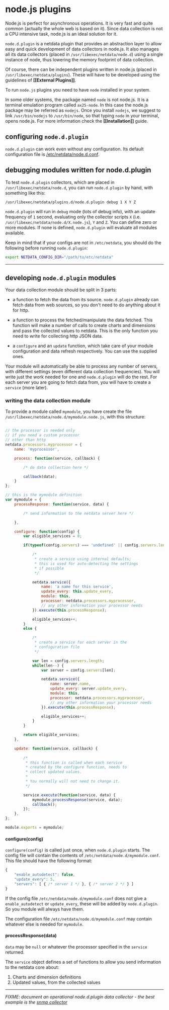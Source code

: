 # node.js plugins

Node.js is perfect for asynchronous operations. It is very fast and quite common (actually the whole web is based on it). Since data collection is not a CPU intensive task, node.js is an ideal solution for it.

`node.d.plugin` is a netdata plugin that provides an abstraction layer to allow easy and quick development of data collectors in node.js. It also manages all its data collectors (placed in `/usr/libexec/netdata/node.d`) using a single instance of node, thus lowering the memory footprint of data collection.

Of course, there can be independent plugins written in node.js (placed in `/usr/libexec/netdata/plugins`). These will have to be developed using the guidelines of **[[External Plugins]]**.

To run `node.js` plugins you need to have `node` installed in your system.

In some older systems, the package named `node` is not node.js. It is a terminal emulation program called `ax25-node`. In this case the node.js package may be referred as `nodejs`. Once you install `nodejs`, we suggest to link `/usr/bin/nodejs` to `/usr/bin/node`, so that typing `node` in your terminal, opens node.js. For more information check the **[[Installation]]** guide.

## configuring `node.d.plugin`

`node.d.plugin` can work even without any configuration. Its default configuration file is [/etc/netdata/node.d.conf](https://github.com/firehol/netdata/blob/master/conf.d/node.d.conf).

## debugging modules written for node.d.plugin

To test `node.d.plugin` collectors, which are placed in `/usr/libexec/netdata/node.d`, you can run `node.d.plugin` by hand, with something like this:

```sh
/usr/libexec/netdata/plugins.d/node.d.plugin debug 1 X Y Z
```

`node.d.plugin` will run in `debug` mode (lots of debug info), with an update frequency of `1` second, evaluating only the collector scripts `X` (i.e. `/usr/libexec/netdata/node.d/X.node.js`), `Y` and `Z`. You can define zero or more modules. If none is defined, `node.d.plugin` will evaluate all modules available.

Keep in mind that if your configs are not in `/etc/netdata`, you should do the following before running `node.d.plugin`:

```sh
export NETDATA_CONFIG_DIR="/path/to/etc/netdata"
```

---

## developing `node.d.plugin` modules

Your data collection module should be split in 3 parts:

   - a function to fetch the data from its source. `node.d.plugin` already can fetch data from web sources, so you don't need to do anything about it for http.

   - a function to process the fetched/manipulate the data fetched. This function will make a number of calls to create charts and dimensions and pass the collected values to netdata. This is the only function you need to write for collecting http JSON data.

   - a `configure` and an `update` function, which take care of your module configuration and data refresh respectively. You can use the supplied ones.

Your module will automatically be able to process any number of servers, with different settings (even different data collection frequencies). You will write just the work needed for one and `node.d.plugin` will do the rest. For each server you are going to fetch data from, you will have to create a `service` (more later).

### writing the data collection module

To provide a module called `mymodule`, you have create the file `/usr/libexec/netdata/node.d/mymodule.node.js`, with this structure:

```js

// the processor is needed only
// if you need a custom processor
// other than http
netdata.processors.myprocessor = {
	name: 'myprocessor',

	process: function(service, callback) {

		/* do data collection here */

		callback(data);
	}
};

// this is the mymodule definition
var mymodule = {
	processResponse: function(service, data) {

		/* send information to the netdata server here */

	},

	configure: function(config) {
		var eligible_services = 0;

		if(typeof(config.servers) === 'undefined' || config.servers.length === 0) {

			/*
			 * create a service using internal defaults;
			 * this is used for auto-detecting the settings
			 * if possible
			 */

			netdata.service({
				name: 'a name for this service',
				update_every: this.update_every,
				module: this,
				processor: netdata.processors.myprocessor,
				// any other information your processor needs
			}).execute(this.processResponse);

			eligible_services++;
		}
		else {

			/*
			 * create a service for each server in the
			 * configuration file
			 */

			var len = config.servers.length;
			while(len--) {
				var server = config.servers[len];

				netdata.service({
					name: server.name,
					update_every: server.update_every,
					module: this,
					processor: netdata.processors.myprocessor,
					// any other information your processor needs
				}).execute(this.processResponse);

				eligible_services++;
			}
		}

		return eligible_services;
	},

	update: function(service, callback) {
		
		/*
		 * this function is called when each service
		 * created by the configure function, needs to
		 * collect updated values.
		 *
		 * You normally will not need to change it.
		 */

		service.execute(function(service, data) {
			mymodule.processResponse(service, data);
			callback();
		});
	},
};

module.exports = mymodule;
```

#### configure(config)

`configure(config)` is called just once, when `node.d.plugin` starts.
The config file will contain the contents of `/etc/netdata/node.d/mymodule.conf`.
This file should have the following format:

```js
{
	"enable_autodetect": false,
	"update_every": 5,
	"servers": [ { /* server 1 */ }, { /* server 2 */ } ]
}
```

If the config file `/etc/netdata/node.d/mymodule.conf` does not give a `enable_autodetect` or `update_every`, these will be added by `node.d.plugin`. So you module will always have them.

The configuration file `/etc/netdata/node.d/mymodule.conf` may contain whatever else is needed for `mymodule`.

#### processResponse(data)

`data` may be `null` or whatever the processor specified in the `service` returned.

The `service` object defines a set of functions to allow you send information to the netdata core about:

1. Charts and dimension definitions
2. Updated values, from the collected values

---

*FIXME: document an operational node.d.plugin data collector - the best example is the [snmp collector](https://github.com/firehol/netdata/blob/master/node.d/snmp.node.js)*
